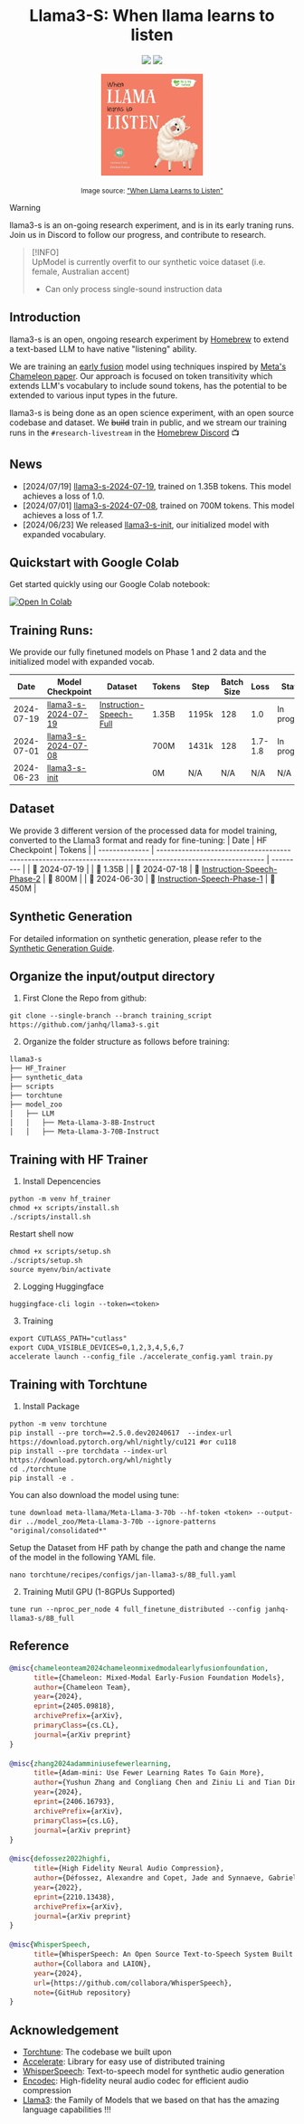 <div align="center">

# Llama3-S: When llama learns to listen
<a href='https://huggingface.co/collections/homebrew-research/llama3-s-669df2139f0576abc6eb7405'><img src='https://img.shields.io/badge/%F0%9F%A4%97%20Hugging%20Face-Models-blue'></a>
<a href='https://huggingface.co/collections/homebrew-research/llama3-s-669df2139f0576abc6eb7405'><img src='https://img.shields.io/badge/%F0%9F%A4%97%20Hugging%20Face-Data-green'></a>

  <img src="images/llama-listen.jpg" width="180"/>
  <p><small>Image source: <a href="https://www.amazon.co.uk/When-Llama-Learns-Listen-Feelings/dp/1839237988">"When Llama Learns to Listen"</a></small></p>
</div>

> [!WARNING]  
> llama3-s is an on-going research experiment, and is in its early traning runs. 
> Join us in Discord to follow our progress, and contribute to research. 

> [!INFO]  
> UpModel is currently overfit to our synthetic voice dataset (i.e. female, Australian accent)
> - Can only process single-sound instruction data

## Introduction
llama3-s is an open, ongoing research experiment by [Homebrew](https://homebrew.ltd/) to extend a text-based LLM to have native "listening" ability. 

We are training an [early fusion](https://medium.com/@raj.pulapakura/multimodal-models-and-fusion-a-complete-guide-225ca91f6861#:~:text=3.3.,-Early%20Fusion&text=Early%20fusion%20refers%20to%20combining,fused%20representation%20through%20the%20model.) model using techniques inspired by [Meta's Chameleon paper](https://arxiv.org/abs/2405.09818). Our approach is focused on token transitivity which extends LLM's vocabulary to include sound tokens, has the potential to be extended to various input types in the future.

llama3-s is being done as an open science experiment, with an open source codebase and dataset. We ~~build~~ train in public, and we stream our training runs in the `#research-livestream` in the [Homebrew Discord](https://discord.com/invite/FTk2MvZwJH) 📺


## News
- [2024/07/19] [llama3-s-2024-07-19](https://huggingface.co/homebrewltd/llama3-s-2024-07-19), trained on 1.35B tokens. This model achieves a loss of 1.0.
- [2024/07/01] [llama3-s-2024-07-08](https://huggingface.co/homebrewltd/llama3-s-2024-07-08), trained on 700M tokens. This model achieves a loss of 1.7.
- [2024/06/23] We released [llama3-s-init](https://huggingface.co/homebrewltd/llama3-s-init), our initialized model with expanded vocabulary.

## Quickstart with Google Colab

Get started quickly using our Google Colab notebook:

[![Open In Colab](https://colab.research.google.com/assets/colab-badge.svg)](https://colab.research.google.com/drive/1VW_saWuNnOrl_nYCVksqqHpJmPQsyOOM?usp=sharing)


## Training Runs: 

We provide our fully finetuned models on Phase 1 and 2 data and the initialized model with expanded vocab.

| Date           | Model Checkpoint                                                                  | Dataset    | Tokens    | Step      | Batch Size | Loss        | Status          |
| -------------- | --------------------------------------------------------------------------------- | --- | --------- | --------- | ---------- | ----------- | --------------- |
| 2024-07-19 | [llama3-s-2024-07-19](https://huggingface.co/homebrewltd/llama3-s-2024-07-19) | [Instruction-Speech-Full](https://huggingface.co/homebrew-research)    | 1.35B | 1195k | 128    | 1.0     | In progress |
| 2024-07-01 | [llama3-s-2024-07-08](https://huggingface.co/homebrewltd/llama3-s-2024-07-08) |     | 700M  | 1431k | 128    | 1.7-1.8 | In progress |
| 2024-06-23 | [llama3-s-init](https://huggingface.co/homebrewltd/llama3-s-init)             |     | 0M    | N/A   | N/A    | N/A     | N/A             |

## Dataset

We provide 3 different version of the processed data for model training, converted to the Llama3 format and ready for fine-tuning:
| Date           | HF Checkpoint                                                                                               | Tokens    |
| -------------- | ----------------------------------------------------------------------------------------------------------- | --------- |
| 📅 2024-07-19 |                                    | 🔢 1.35B |
| 📅 2024-07-18 | 🔗 [Instruction-Speech-Phase-2](https://huggingface.co/datasets/homebrew-research/instruction-speech-v1.5) | 🔢 800M  |
| 📅 2024-06-30 | 🔗 [Instruction-Speech-Phase-1](https://huggingface.co/datasets/homebrew-research/instruction-speech-v1)   | 🔢 450M  |

## Synthetic Generation

For detailed information on synthetic generation, please refer to the [Synthetic Generation Guide](synthetic_data/README.md).

## Organize the input/output directory 
1. First Clone the Repo from github:
```
git clone --single-branch --branch training_script https://github.com/janhq/llama3-s.git
```
2. Organize the folder structure as follows before training:
```
llama3-s
├── HF_Trainer
├── synthetic_data
├── scripts
├── torchtune
├── model_zoo
│   ├── LLM
│   │   ├── Meta-Llama-3-8B-Instruct
│   │   ├── Meta-Llama-3-70B-Instruct

```
## Training with HF Trainer
1. Install Depencencies
```
python -m venv hf_trainer
chmod +x scripts/install.sh
./scripts/install.sh
```
Restart shell now
```
chmod +x scripts/setup.sh
./scripts/setup.sh
source myenv/bin/activate
```
2. Logging Huggingface
```
huggingface-cli login --token=<token>
```
3. Training
```
export CUTLASS_PATH="cutlass"
export CUDA_VISIBLE_DEVICES=0,1,2,3,4,5,6,7
accelerate launch --config_file ./accelerate_config.yaml train.py 
```
## Training with Torchtune
1. Install Package
```
python -m venv torchtune
pip install --pre torch==2.5.0.dev20240617  --index-url https://download.pytorch.org/whl/nightly/cu121 #or cu118
pip install --pre torchdata --index-url https://download.pytorch.org/whl/nightly
cd ./torchtune
pip install -e .
```
You can also download the model using tune:
```
tune download meta-llama/Meta-Llama-3-70b --hf-token <token> --output-dir ../model_zoo/Meta-Llama-3-70b --ignore-patterns "original/consolidated*"
```
Setup the Dataset from HF path by change the path and change the name of the model in the following YAML file.
```
nano torchtune/recipes/configs/jan-llama3-s/8B_full.yaml
```

2. Training Mutil GPU (1-8GPUs Supported)
```
tune run --nproc_per_node 4 full_finetune_distributed --config janhq-llama3-s/8B_full
```
## Reference
```bibtex
@misc{chameleonteam2024chameleonmixedmodalearlyfusionfoundation,
      title={Chameleon: Mixed-Modal Early-Fusion Foundation Models}, 
      author={Chameleon Team},
      year={2024},
      eprint={2405.09818},
      archivePrefix={arXiv},
      primaryClass={cs.CL},
      journal={arXiv preprint}
}

@misc{zhang2024adamminiusefewerlearning,
      title={Adam-mini: Use Fewer Learning Rates To Gain More}, 
      author={Yushun Zhang and Congliang Chen and Ziniu Li and Tian Ding and Chenwei Wu and Yinyu Ye and Zhi-Quan Luo and Ruoyu Sun},
      year={2024},
      eprint={2406.16793},
      archivePrefix={arXiv},
      primaryClass={cs.LG},
      journal={arXiv preprint}
}

@misc{defossez2022highfi,
      title={High Fidelity Neural Audio Compression},
      author={Défossez, Alexandre and Copet, Jade and Synnaeve, Gabriel and Adi, Yossi},
      year={2022},
      eprint={2210.13438},
      archivePrefix={arXiv},
      journal={arXiv preprint}
}

@misc{WhisperSpeech,
      title={WhisperSpeech: An Open Source Text-to-Speech System Built by Inverting Whisper}, 
      author={Collabora and LAION},
      year={2024},
      url={https://github.com/collabora/WhisperSpeech},
      note={GitHub repository}
}
```
## Acknowledgement

- [Torchtune](https://github.com/pytorch/torchtune): The codebase we built upon
- [Accelerate](https://github.com/huggingface/accelerate): Library for easy use of distributed training
- [WhisperSpeech](https://github.com/collabora/WhisperSpeech): Text-to-speech model for synthetic audio generation 
- [Encodec](https://github.com/facebookresearch/encodec): High-fidelity neural audio codec for efficient audio compression
- [Llama3](https://huggingface.co/collections/meta-llama/meta-llama-3-66214712577ca38149ebb2b6): the Family of Models that we based on that has the amazing language capabilities !!!
